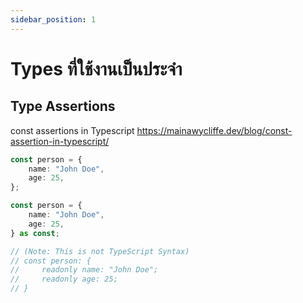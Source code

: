 ```yaml
---
sidebar_position: 1
---
```


# Types ที่ใช้งานเป็นประจำ

## Type Assertions

const assertions in Typescript
https://mainawycliffe.dev/blog/const-assertion-in-typescript/

```typescript
const person = {
    name: "John Doe",
    age: 25,
};

const person = {
    name: "John Doe",
    age: 25,
} as const;

// (Note: This is not TypeScript Syntax)
// const person: {
//     readonly name: "John Doe";
//     readonly age: 25;
// }
```